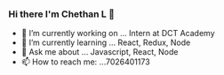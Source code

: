 ### Hi there I'm Chethan L  👋



- 🔭 I’m currently working on ... Intern at DCT Academy
- 🌱 I’m currently learning ... React, Redux, Node
- 💬 Ask me about ... Javascript, React, Node
- 📫 How to reach me: ...7026401173 

